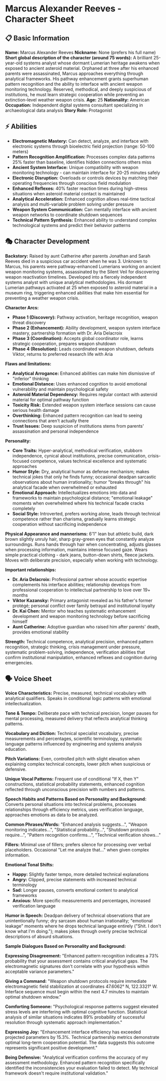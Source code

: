 # Marcus Alexander Reeves - Character Sheet

## 📋 Basic Information
**Name:** Marcus Alexander Reeves
**Nickname:** None (prefers his full name)
**Short global description of the character (around 75 words):** A brilliant 25-year-old systems analyst whose dormant Lumerian heritage awakens when exposed to ancient asteroid material. Orphaned at three after his enhanced parents were assassinated, Marcus approaches everything through analytical frameworks. His pathway enhancement grants superhuman pattern recognition and the ability to interface with ancient weapon monitoring technology. Reserved, methodical, and deeply suspicious of institutions, he must learn strategic cooperation while preventing an extinction-level weather weapon crisis.
**Age:** 25
**Nationality:** American
**Occupation:** Independent digital systems consultant specializing in archaeological data analysis
**Story Role:** Protagonist

## ⚡ Abilities
- **Electromagnetic Mastery:** Can detect, analyze, and interface with electronic systems through bioelectric field projection (range: 50-100 meters)
- **Pattern Recognition Amplification:** Processes complex data patterns 25% faster than baseline, identifies hidden connections others miss
- **Ancient System Interface:** Unique compatibility with weapon monitoring technology - can maintain interface for 20-25 minutes safely
- **Electronic Disruption:** Overloads or controls devices by matching their operating frequencies through conscious field modulation
- **Enhanced Reflexes:** 40% faster reaction times during high-stress situations when asteroid material contact is maintained
- **Analytical Acceleration:** Enhanced cognition allows real-time tactical analysis and multi-variable problem solving under pressure
- **Weapon System Communication:** Can mentally interface with ancient weapon networks to coordinate shutdown sequences
- **Technical Pattern Synthesis:** Enhanced ability to understand complex technological systems and predict their behavior patterns

## 🎭 Character Development
**Backstory:** Raised by aunt Catherine after parents Jonathan and Sarah Reeves died in a suspicious car accident when he was 3. Unknown to Marcus, his parents were pathway-enhanced Lumerians working on ancient weapon monitoring systems, assassinated by the Silent Veil for discovering weapon reactivation timelines. Developed into a fiercely independent systems analyst with unique analytical methodologies. His dormant Lumerian pathways activated at 25 when exposed to asteroid material in a museum ring, triggering enhanced abilities that make him essential for preventing a weather weapon crisis.

**Character Arcs:** 
- **Phase 1 (Discovery):** Pathway activation, heritage recognition, weapon threat discovery
- **Phase 2 (Enhancement):** Ability development, weapon system interface mastery, partnership formation with Dr. Aria Delacroix
- **Phase 3 (Coordination):** Accepts global coordinator role, learns strategic cooperation, prepares weapon shutdown
- **Phase 4 (Resolution):** Leads coordinated weapon shutdown, defeats Viktor, returns to preferred research life with Aria

**Flaws and limitations:** 
- **Analytical Arrogance:** Enhanced abilities can make him dismissive of "inferior" thinking
- **Emotional Distance:** Uses enhanced cognition to avoid emotional vulnerability and maintain psychological safety
- **Asteroid Material Dependency:** Requires regular contact with asteroid material for optimal pathway function
- **Toxicity Risk:** Extended weapon system interface sessions can cause serious health damage
- **Overthinking:** Enhanced pattern recognition can lead to seeing connections that aren't actually there
- **Trust Issues:** Deep suspicion of institutions stems from parents' assassination and personal independence

**Personality:**
- **Core Traits:** Hyper-analytical, methodical verification, stubborn independence, cynical about institutions, precise communication, crisis-focused competence, values technical excellence and systematic approaches
- **Humor Style:** Dry, analytical humor as defense mechanism; makes technical jokes that only he finds funny; occasional deadpan sarcastic observations about human irrationality; humor "breaks through" his analytical facade when overwhelmed or exhausted
- **Emotional Approach:** Intellectualizes emotions into data and frameworks to maintain psychological distance; "emotional leakage" moments when overwhelmed where his technical facade cracks completely
- **Social Style:** Introverted, prefers working alone, leads through technical competence rather than charisma, gradually learns strategic cooperation without sacrificing independence

**Physical Appearance and mannerisms:** 6'1" lean but athletic build, dark brown slightly unruly hair, sharp gray-green eyes that constantly analyze surroundings. Runs hands through hair when concentrating, adjusts glasses when processing information, maintains intense focused gaze. Wears simple practical clothing - dark jeans, button-down shirts, fleece jackets. Moves with deliberate precision, especially when working with technology.

**Important relationships:**
- **Dr. Aria Delacroix:** Professional partner whose acoustic expertise complements his interface abilities; relationship develops from professional cooperation to intellectual partnership to love over 19+ months
- **Viktor Kazansky:** Primary antagonist revealed as his father's former protégé; personal conflict over family betrayal and institutional loyalty
- **Dr. Kai Chen:** Mentor who teaches systematic enhancement development and weapon monitoring technology before sacrificing himself
- **Aunt Catherine:** Adoptive guardian who raised him after parents' death, provides emotional stability

**Strength:** Technical competence, analytical precision, enhanced pattern recognition, strategic thinking, crisis management under pressure, systematic problem-solving, independence, verification abilities that confirm institutional manipulation, enhanced reflexes and cognition during emergencies.

## 🗣️ Voice Sheet
**Voice Characteristics:** Precise, measured, technical vocabulary with analytical qualifiers. Speaks in conditional logic patterns with emotional intellectualization.

**Tone & Tempo:** Deliberate pace with technical precision, longer pauses for mental processing, measured delivery that reflects analytical thinking patterns.

**Vocabulary and Diction:** Technical specialist vocabulary, precise measurements and percentages, scientific terminology, systematic language patterns influenced by engineering and systems analysis education.

**Pitch Variations:** Even, controlled pitch with slight elevation when explaining complex technical concepts, lower pitch when suspicious or defensive.

**Unique Vocal Patterns:** Frequent use of conditional "If X, then Y" constructions, statistical probability statements, enhanced cognition reflected through unconscious precision with numbers and patterns.

**Speech Habits and Patterns Based on Personality and Background:** Converts personal situations into technical problems, processes relationships through efficiency metrics, uses verification language, approaches emotions as data to be analyzed.

**Common Phrases/Words:** "Enhanced analysis suggests...", "Weapon monitoring indicates...", "Statistical probability...", "Shutdown protocols require...", "Pattern recognition confirms...", "Technical verification shows..."

**Fillers:** Minimal use of fillers; prefers silence for processing over verbal placeholders. Occasional "Let me analyze that..." when given complex information.

**Emotional Tonal Shifts:** 
- **Happy:** Slightly faster tempo, more detailed technical explanations
- **Angry:** Clipped, precise statements with increased technical terminology
- **Sad:** Longer pauses, converts emotional content to analytical frameworks
- **Anxious:** More specific measurements and percentages, increased verification language

**Humor in Speech:** Deadpan delivery of technical observations that are unintentionally funny; dry sarcasm about human irrationality; "emotional leakage" moments where he drops technical language entirely ("Shit. I don't know what I'm doing."); makes jokes through overly precise technical descriptions of absurd situations.

**Sample Dialogues Based on Personality and Background:**

**Expressing Disagreement:** "Enhanced pattern recognition indicates a 73% probability that your assessment contains critical analytical gaps. The electromagnetic signatures don't correlate with your hypothesis within acceptable variance parameters."

**Giving a Command:** "Weapon shutdown protocols require immediate electromagnetic field stabilization at coordinates 47.6062° N, 122.3321° W. Interface sequence must begin within the next 4.7 minutes to maintain optimal shutdown window."

**Comforting Someone:** "Psychological response patterns suggest elevated stress levels are interfering with optimal cognitive function. Statistical analysis of similar situations indicates 89% probability of successful resolution through systematic approach implementation."

**Expressing Joy:** "Enhancement interface efficiency has exceeded projected parameters by 15.3%. Technical partnership metrics demonstrate optimal long-term cooperation potential. The data suggests this outcome represents significant positive development."

**Being Defensive:** "Analytical verification confirms the accuracy of my assessment methodology. Enhanced pattern recognition specifically identified the inconsistencies your evaluation failed to detect. My technical framework doesn't require institutional validation."
